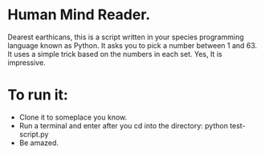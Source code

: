 # Human Mind Reader.
Dearest earthicans, this is a script written in your species programming language known as Python.
It asks you to pick a number between 1 and 63. It uses a simple trick based on the numbers in each set.
Yes, It is impressive.


# To run it: 
- Clone it to someplace you know.
- Run a terminal and enter after you cd into the directory: python test-script.py 
- Be amazed.
